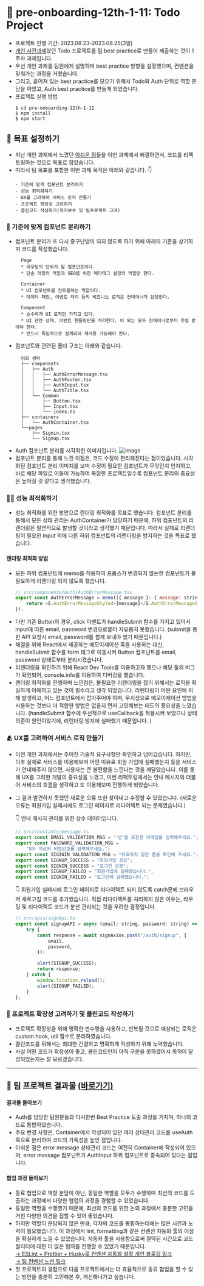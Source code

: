 # 📝 pre-onboarding-12th-1-11: Todo Project

-   프로젝트 진행 기간: 2023.08.23-2023.08.25(3일)
-   [개인 사전과제](https://github.com/Aroma-oh/wanted-pre-onboarding-frontend)였던 Todo 프로젝트를 팀 best practice로 만들어 제출하는 것이 1주차 과제입니다.
-   우선 개인 과제를 팀원에게 설명하며 best practice 방향을 설정했으며, 컨벤션을 맞춰가는 과정을 거쳤습니다.
-   그리고, 흩어져 있는 best practice를 모으기 위해서 Todo와 Auth 단위로 역할 분담을 하였고, Auth best practice를 만들게 되었습니다.
-   프로젝트 실행 방법
    ```
    $ cd pre-onboarding-12th-1-11
    $ npm install
    $ npm start
    ```

## 🎯 목표 설정하기

-   지난 개인 과제에서 느꼈던 [아쉬운 점](https://github.com/Aroma-oh/wanted-pre-onboarding-frontend#-%EC%95%84%EC%89%AC%EC%9B%80%EC%9C%BC%EB%A1%9C-%EB%82%A8%EC%9D%80-%EC%82%AC%ED%95%AD%EB%93%A4)들을 이번 과제에서 해결하면서, 코드를 리팩토링하는 것으로 목표로 잡았습니다.
-   따라서 팀 목표를 포함한 이번 과제 목적은 아래와 같습니다. 👇
    ```
    - 기준에 맞게 컴포넌트 분리하기
    - 성능 최적화하기
    - UX를 고려하여 서비스 로직 만들기
    - 프로젝트 확장성 고려하기
    - 클린코드 작성하기(유지보수 및 팀프로젝트 고려)
    ```

### 🧩 기준에 맞게 컴포넌트 분리하기

-   컴포넌트 분리가 또 다시 중구난방이 되지 않도록 하기 위해 아래의 기준을 상기하며 코드를 작성했습니다.
    ```
      Page
      * 라우팅의 단위가 될 컴포넌트이다.
      * 단순 래핑의 역할과 SEO를 위한 메타태그 설정의 역할만 한다.

      Container
      * UI 컴포넌트를 컨트롤하는 역할이다.
      * 데이터 패칭, 이벤트 처리 등의 비즈니스 로직은 컨테이너가 담당한다.

      Component
      * 순수하게 UI 로직만 가지고 있다.
      * UI 관련 상태, 이벤트 핸들링만을 처리한다. 이 외는 모두 컨테이너로부터 주입 받아야 한다.
      * 반드시 독립적으로 설계되어 재사용 가능해야 한다.
    ```
-   컴포넌트와 관련된 폴더 구조는 아래와 같습니다.
    ```
      이외 생략
      ├── components
      │   ├── Auth
      │   │   ├── AuthErrorMessage.tsx
      │   │   ├── AuthFooter.tsx
      │   │   ├── AuthInput.tsx
      │   │   └── AuthTitle.tsx
      │   └── Common
      │       ├── Button.tsx
      │       ├── Input.tsx
      │       └── index.ts
      ├── containers
      │   └── AuthContainer.tsx
      └──pages
          ├── Signin.tsx
          └── Signup.tsx
    ```
-   Auth 컴포넌트 분리를 시각화한 이미지입니다.
    ![image](https://github.com/Aroma-oh/wanted-pre-onboarding-frontend-projects/assets/115550622/0fd09224-8d1f-4ae6-95d1-d67d8c0e9fd5)
-   컴포넌트 분리를 통해 느낀 이점은, 코드 수정이 편리해진다는 점이었습니다. 시각화된 컴포넌트 분리 이미지를 보며 수정이 필요한 컴포넌트가 무엇인지 인지하고, 바로 해당 파일로 이동이 가능하여 복잡한 프로젝트일수록 컴포넌트 분리의 중요성은 높아질 것 같다고 생각했습니다.

### 🧚🏻 성능 최적화하기

-   성능 최적화를 위한 방안으로 렌더링 최적화를 목표로 했습니다. 컴포넌트 분리를 통해서 모든 상태 관리는 AuthContainer가 담당하기 때문에, 하위 컴포넌트의 리렌더링은 필연적으로 발생할 것이라고 생각했기 때문입니다. 따라서 실제로 리렌더링이 필요한 Input 외에 다른 하위 컴포넌트의 리렌더링을 방지하는 것을 목표로 했습니다.

#### 렌더링 최적화 방법

-   모든 하위 컴포넌트에 memo를 적용하여 프롭스가 변경되지 않는한 컴포넌트가 불필요하게 리렌더링 되지 않도록 했습니다.
    ```js
    // src/components/Auth/AuthErrorMessage.tsx
    export const AuthErrorMessage = memo(({ message }: { message: string }) => {
        return <S.AuthErrorMessageStyled>{message}</S.AuthErrorMessageStyled>;
    });
    ```
-   다만 기존 Button의 경우, click 이벤트가 handleSubmit 함수를 가지고 있어서 input에 따른 email, password 변경으로붙터 자유롭지 못했습니다. (submit을 통한 API 요청시 email, password를 함께 보내야 했기 때문입니다.)
-   해결을 위해 React에서 제공하는 메모이제이션 훅을 사용하는 대신, handleSubmit 함수를 form 태그로 이동시켜 Button 컴포넌트를 email, password 상태로부터 분리시켰습니다.
-   리렌더링을 확인하기 위해 React Dev Tools를 이용하고자 했으나 해당 툴의 버그가 확인되어, console.info를 이용하여 디버깅을 했습니다.
-   렌더링 최적화를 진행하며 느낀점은, 불필요한 리렌더링을 잡기 위해서는 로직을 확실하게 이해하고 있는 것이 필수라고 생각 되었습니다. 리렌더링이 어떤 요인에 의해 발생하고, 어느 컴포넌트에서 잡아주어야 하며, 무지성으로 메모이제이션 방법을 사용하는 것보다 더 적합한 방법은 없을지 먼저 고민해보는 태도의 중요성을 느꼈습니다.
    (handleSubmit 함수에 우선적으로 useCallback을 적용시켜 보았으나 상태 의존이 원인이었기에, 리렌더링 방지에 실패했기 때문입니다. )

### 🫂 UX를 고려하여 서비스 로직 만들기

-   이전 개인 과제에서는 주어진 기술적 요구사항만 확인하고 넘어갔습니다. 하지만, 이후 실제로 서비스를 이용해보며 어떤 이유로 회원 가입에 실패했는지 등을 서비스가 안내해주지 않으면, 사용자는 큰 불편함을 느낀다는 것을 깨달았습니다. 이를 통해 UX를 고려한 개발의 중요성을 느꼈고, 이번 리팩토링에서는 안내 메시지와 더불어 서비스의 흐름을 생각하고 또 이용해보며 진행하게 되었습니다.
-   그 결과 발견하지 못했던 새로운 오류 또한 찾아내고 수정할 수 있었습니다. (새로운 오류는 회원가입 실패시에도 로그인 페이지로 리다이렉트 되는 문제였습니다.)

    👇 안내 메시지 관리를 위한 상수 데이터입니다.

    ```js
    // src/constants/message.ts
    export const EMAIL_VALIDATION_MSG = "'@'를 포함한 이메일을 입력해주세요.";
    export const PASSWORD_VALIDATION_MSG =
        "8자 이상의 비밀번호를 입력해주세요.";
    export const SIGININ_VALIDATION_MSG = "유효하지 않은 폼을 확인해 주세요.";
    export const SIGNUP_SUCCESS = "회원가입 성공";
    export const SIGNIN_SUCCESS = "로그인 성공";
    export const SIGNUP_FAILED = "회원가입에 실패했습니다.";
    export const SIGNIN_FAILED = "로그인에 실패했습니다.";
    ```

    👇 회원가입 실패시에 로그인 페이지로 리다이렉트 되지 않도록 catch문에 브라우저 새로고침 코드를 추가했습니다. 직접 리다이렉트를 처리하지 않은 이유는, 라우팅 및 리다이렉트 코드가 분산 관리되는 것을 우려한 결정입니다.

    ```js
    // src/apis/signApi.ts
    export const signupAPI = async (email: string, password: string) => {
        try {
            const response = await signAxios.post("/auth/signup", {
                email,
                password,
            });

            alert(SIGNUP_SUCCESS);
            return response;
        } catch {
            window.location.reload();
            alert(SIGNUP_FAILED);
        }
    };
    ```

### 🤔 프로젝트 확장성 고려하기 및 클린코드 작성하기

-   프로젝트 확장성을 위해 명확한 변수명을 사용하고, 반복될 것으로 예상되는 로직은 custom hook, util 함수로 분리하였습니다.
-   클린코드를 위해서는 최대한 간결하고 명확하게 작성하기 위해 노력했습니다.
-   사실 어떤 코드가 확장성이 좋고, 클린코드인지 아직 구분을 못하겠어서 목적이 달성되었는지는 잘 모르겠습니다.

---

## 🎊 팀 프로젝트 결과물 [(바로가기)](https://github.com/wanted-pre-onboarding-12th-11/pre-onboarding-12th-1-11)

#### 결과물 돌아보기

-   Auth를 담당한 팀원분들과 다시한번 Best Practice 도출 과정을 거치며, 하나의 코드로 통합하였습니다.
-   주요 변경 사항은, Container에서 작성되어 있던 여러 상태관리 코드를 useAuth 훅으로 분리하여 코드의 가독성을 높인 점입니다.
-   아쉬운 점은 error message 상태관리 코드는 여전히 Container에 작성되어 있으며, error message 컴포넌트가 AuthInput 하위 컴포넌트로 종속되어 있다는 점입니다.

#### 협업 과정 돌아보기

-   동료 협업으로 역할 분담이 아닌, 동일한 역할을 모두가 수행하며 최선의 코드를 도출하는 과정에서 다양한 협업의 과정을 경험할 수 있었습니다.
-   동일한 역할을 수행했기 때문에, 최선의 코드를 위한 논의 과정에서 충분한 고민을 거친 다양한 의견을 접할 수 있어 좋았습니다.
-   하지만 역할이 분담되지 않은 만큼, 각자의 코드를 통합하는데에는 많은 시간과 노력이 필요했습니다. 이 과정에서 lint, formatting과 같은 컨벤션 자동화 툴의 이점을 확실하게 느낄 수 있었습니다. 자동화 툴을 사용함으로써 절약된 시간으로 코드 퀄리티에 대한 더 많은 협의를 진행할 수 있었기 때문입니다.
    </br> [→ ESLint + Prettier + Husky로 컨벤션 자동화 설정 개인 블로깅 링크](https://velog.io/@on002way/%EC%83%9D%EC%82%B0%EC%84%B1%EC%9D%84-%EB%86%92%EC%9D%B4%EB%8A%94-%ED%98%91%EC%97%85-%EB%B0%A9%EB%B2%95)
    </br> [→ 팀 컨벤션 노션 링크](https://motley-bird-51b.notion.site/3a21f7d6905f4d84b58b50471dd45d19)
-   첫 프로젝트의 경험으로 다음 프로젝트에서는 더 효율적으로 동료 협업을 할 수 있는 방안을 충분히 고민해본 후, 개선해나가고 싶습니다.
